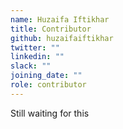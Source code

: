 ```yaml
---
name: Huzaifa Iftikhar
title: Contributor
github: huzaifaiftikhar
twitter: ""
linkedin: ""
slack: ""
joining_date: ""
role: contributor
---
```


Still waiting for this
